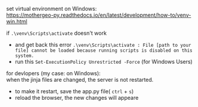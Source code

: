 set virtual environment on Windows:  
https://mothergeo-py.readthedocs.io/en/latest/development/how-to/venv-win.html

if `.\venv\Scripts\activate` doesn't work

- and get back this error `.\venv\Scripts\activate : File [path to your file] cannot be loaded because running scripts is disabled on this system.`
- run this `Set-ExecutionPolicy Unrestricted -Force` (for Windows Users)

for devlopers (my case: on Windows):  
when the jinja files are changed, the server is not restarted.

- to make it restart, save the app.py file( `ctrl` + `s`)
- reload the browser, the new changes will appeare
